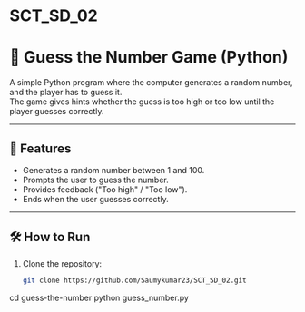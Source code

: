 # SCT_SD_02
# 🎯 Guess the Number Game (Python)

A simple Python program where the computer generates a random number, and the player has to guess it.  
The game gives hints whether the guess is too high or too low until the player guesses correctly.

---

## 🚀 Features
- Generates a random number between 1 and 100.
- Prompts the user to guess the number.
- Provides feedback ("Too high" / "Too low").
- Ends when the user guesses correctly.

---

## 🛠️ How to Run
1. Clone the repository:
   ```bash
   git clone https://github.com/Saumykumar23/SCT_SD_02.git

cd guess-the-number
python guess_number.py
